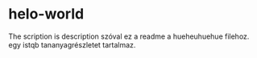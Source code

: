 # helo-world
The scription is description
szóval ez a readme a hueheuhuehue filehoz. egy istqb tananyagrészletet tartalmaz.
